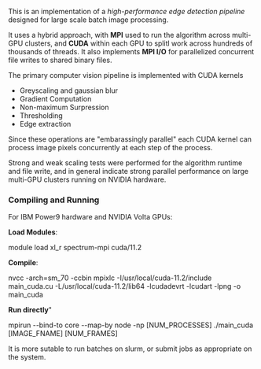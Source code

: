 This is an implementation of a *high-performance edge detection pipeline* designed for large scale batch image processing.

It uses a hybrid approach, with **MPI** used to run the algorithm across multi-GPU clusters, and **CUDA** within each GPU to splitl work across hundreds of thousands of threads.  It also implements **MPI I/O** for parallelized concurrent file writes to shared binary files.

The primary computer vision pipeline is implemented with CUDA kernels
- Greyscaling and gaussian blur
- Gradient Computation
- Non-maximum Surpression
- Thresholding
- Edge extraction

Since these operations are "embarassingly parallel" each CUDA kernel can process image pixels concurrently at each step of the process.

Strong and weak scaling tests were performed for the algorithm runtime and file write, and in general indicate strong parallel performance on large multi-GPU clusters running on NVIDIA hardware.


### Compiling and Running
For IBM Power9 hardware and NVIDIA Volta GPUs:

**Load Modules**:

module load xl_r spectrum-mpi cuda/11.2

**Compile**:

nvcc -arch=sm_70 -ccbin mpixlc  -I/usr/local/cuda-11.2/include  main_cuda.cu  -L/usr/local/cuda-11.2/lib64 -lcudadevrt -lcudart -lpng -o main_cuda

**Run directly**"

mpirun --bind-to core --map-by node -np [NUM_PROCESSES] ./main_cuda [IMAGE_FNAME] [NUM_FRAMES]

It is more sutable to run batches on slurm, or submit jobs as appropriate on the system.
